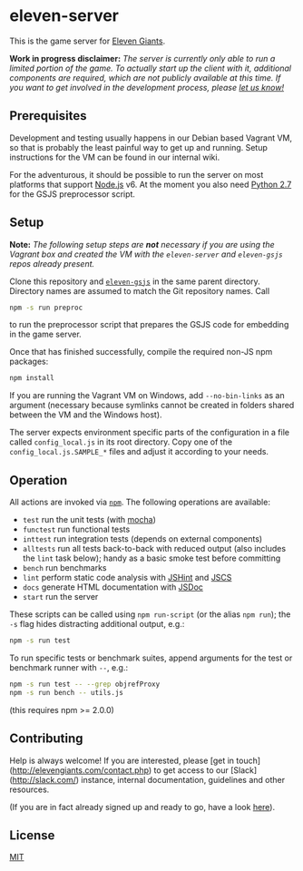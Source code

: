 # eleven-server #
This is the game server for [Eleven Giants](http://elevengiants.com/).

**Work in progress disclaimer:**
_The server is currently only able to run a limited portion of the game. To
actually start up the client with it, additional components are required, which
are not publicly available at this time. If you want to get involved in the
development process, please [let us know!](http://elevengiants.com/contact.php)_


## Prerequisites ##
Development and testing usually happens in our Debian based Vagrant VM, so that
is probably the least painful way to get up and running. Setup instructions for
the VM can be found in our internal wiki.

For the adventurous, it should be possible to run the server on most platforms
that support [Node.js](http://nodejs.org/) v6. At the moment you also need
[Python 2.7](https://www.python.org/download/releases/2.7/) for the GSJS
preprocessor script.


## Setup ##
**Note:** _The following setup steps are **not** necessary if you are using the
Vagrant box and created the VM with the _`eleven-server`_ and _`eleven-gsjs`_
repos already present._

Clone this repository and [`eleven-gsjs`](https://github.com/ElevenGiants/eleven-gsjs)
in the same parent directory. Directory names are assumed to match the Git
repository names. Call
```bash
npm -s run preproc
```
to run the preprocessor script that prepares the GSJS code for embedding in the
game server.

Once that has finished successfully, compile the required non-JS npm packages:
```bash
npm install
```
If you are running the Vagrant VM on Windows, add `--no-bin-links` as an
argument (necessary because symlinks cannot be created in folders shared between
the VM and the Windows host).

The server expects environment specific parts of the configuration in a file
called `config_local.js` in its root directory. Copy one of the
`config_local.js.SAMPLE_*` files and adjust it according to your needs.


## Operation ##
All actions are invoked via [`npm`](https://www.npmjs.org/doc/cli/npm.html).
The following operations are available:

* `test` run the unit tests (with [mocha](https://visionmedia.github.io/mocha/))
* `functest` run functional tests
* `inttest` run integration tests (depends on external components)
* `alltests` run all tests back-to-back with reduced output (also includes the
  `lint` task below); handy as a basic smoke test before committing
* `bench` run benchmarks
* `lint` perform static code analysis with [JSHint](http://www.jshint.com/) and
  [JSCS](https://github.com/jscs-dev/node-jscs/)
* `docs` generate HTML documentation with [JSDoc](http://usejsdoc.org/)
* `start` run the server

These scripts can be called using `npm run-script` (or the alias `npm run`); the
`-s` flag hides distracting additional output, e.g.:
```bash
npm -s run test
```

To run specific tests or benchmark suites, append arguments for the test or
benchmark runner with `--`, e.g.:
```bash
npm -s run test -- --grep objrefProxy
npm -s run bench -- utils.js
```
(this requires npm >= 2.0.0)


## Contributing ##
Help is always welcome! If you are interested, please [get in touch]
(http://elevengiants.com/contact.php) to get access to our [Slack]
(http://slack.com/) instance, internal documentation, guidelines and other
resources.

(If you are in fact already signed up and ready to go, have a look
[here](https://github.com/ElevenGiants/eleven-server/blob/master/CONTRIBUTING.md)).


## License ##
[MIT](https://github.com/ElevenGiants/eleven-server/blob/master/LICENSE)
